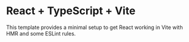 # React + TypeScript + Vite
This template provides a minimal setup to get React working in Vite with HMR and some ESLint rules.
